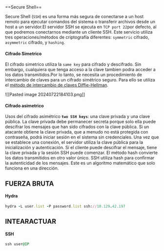 ==Secure Shell==

Secure Shell (`SSH`) es una forma más segura de conectarse a un host remoto para ejecutar comandos del sistema o transferir archivos desde un host a un servidor.El servidor SSH se ejecuta en `TCP port 22`por defecto, al que podremos conectarnos mediante un cliente SSH. Este servicio utiliza tres operaciones/métodos de criptografía diferentes: `symmetric` cifrado, `asymmetric` cifrado, y `hashing`.

#### **Cifrado Simetrico**
El cifrado simetrico utiliza la `same key` para cifrado y descifrado.
Sin embargo, cualquiera que tenga acceso a la clave tambien podra acceder a los datos transmitidos.Por lo tanto, se necesita un procedimiento de intercambio de claves para un cifrado simétrico seguro.
Para ello se utiliza el [método de intercambio de claves Diffie-Hellman](https://en.wikipedia.org/wiki/Diffie%E2%80%93Hellman_key_exchange).

![[Pasted image 20240722184103.png]]

#### **Cifrado asimetrico**
Usos del cifrado asimétrico **`two SSH keys`**: una clave privada y una clave pública. La clave privada debe permanecer secreta porque solo ella puede descifrar los mensajes que han sido cifrados con la clave pública.
Si un atacante obtiene la clave privada, que a menudo no está protegida con contraseña, podrá iniciar sesión en el sistema sin credenciales.
Una vez que se establece una conexión, el servidor utiliza la clave pública para la inicialización y autenticación. Si el cliente puede descifrar el mensaje, tiene la clave privada y la sesión SSH puede comenzar. El método hash convierte los datos transmitidos en otro valor único. SSH utiliza hash para confirmar la autenticidad de los mensajes. Este es un algoritmo matemático que solo funciona en una dirección.

## FUERZA BRUTA
#### Hydra
```ruby
hydra -L user.list -P password.list ssh://10.129.42.197
```

## INTEARACTUAR

#### SSH
```ruby
ssh user@IP
```

